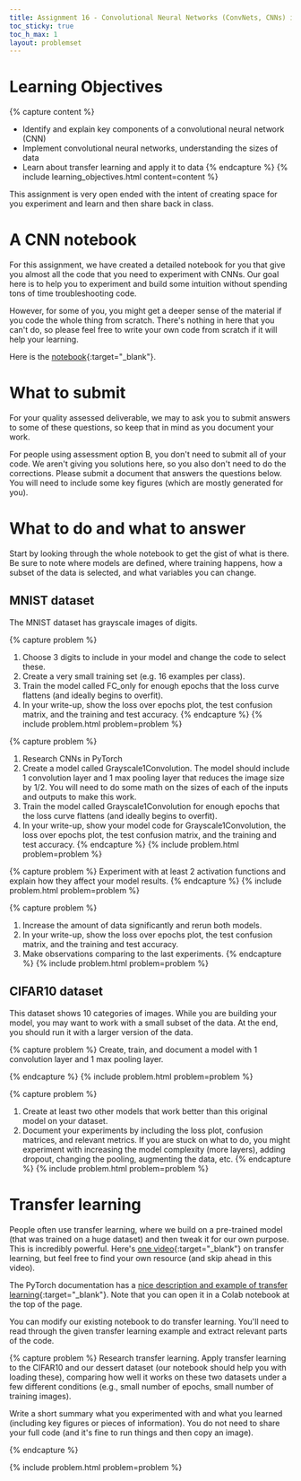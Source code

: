 ```yaml
---
title: Assignment 16 - Convolutional Neural Networks (ConvNets, CNNs) in Code
toc_sticky: true 
toc_h_max: 1
layout: problemset
---
```


# Learning Objectives

{% capture content %}
* Identify and explain key components of a convolutional neural network (CNN)
* Implement convolutional neural networks, understanding the sizes of data
* Learn about transfer learning and apply it to data
{% endcapture %}
{% include learning_objectives.html content=content %}


This assignment is very open ended with the intent of creating space for you experiment and learn and then share back in class.  


# A CNN notebook
For this assignment, we have created a detailed notebook for you that give you almost all the code that you need to experiment with CNNs. Our goal here is to help you to experiment and build some intuition without spending tons of time troubleshooting code.  

However, for some of you, you might get a deeper sense of the material if you code the whole thing from scratch. There's nothing in here that you can't do, so please feel free to write your own code from scratch if it will help your learning.   

Here is the [notebook](https://colab.research.google.com/github/olinml2024/notebooks/blob/main/Assignment_16_Convolutional_Neural_Networks_in_PyTorch.ipynb){:target="_blank"}.

# What to submit
For your quality assessed deliverable, we may to ask you to submit answers to some of these questions, so keep that in mind as you document your work.

For people using assessment option B, you don't need to submit all of your code. We aren't giving you solutions here, so you also don't need to do the corrections. Please submit a document that answers the questions below. You will need to include some key figures (which are mostly generated for you).

# What to do and what to answer

Start by looking through the whole notebook to get the gist of what is there. Be sure to note where models are defined, where training happens, how a subset of the data is selected, and what variables you can change.

## MNIST dataset
The MNIST dataset has grayscale images of digits.  


{% capture problem %}
1. Choose 3 digits to include in your model and change the code to select these.
2. Create a very small training set (e.g. 16 examples per class). 
3. Train the model called FC_only for enough epochs that the loss curve flattens (and ideally begins to overfit).
4. In your write-up, show the loss over epochs plot, the test confusion matrix, and the training and test accuracy.
{% endcapture %}
{% include problem.html problem=problem %}

{% capture problem %}
1. Research CNNs in PyTorch
2. Create a model called Grayscale1Convolution. The model should include 1 convolution layer and 1 max pooling layer that reduces the image size by 1/2. You will need to do some math on the sizes of each of the inputs and outputs to make this work. 
3. Train the model called Grayscale1Convolution for enough epochs that the loss curve flattens (and ideally begins to overfit).
4. In your write-up, show your model code for Grayscale1Convolution, the loss over epochs plot, the test confusion matrix, and the training and test accuracy.
{% endcapture %}
{% include problem.html problem=problem %}

{% capture problem %}
Experiment with at least 2 activation functions and explain how they affect your model results.
{% endcapture %}
{% include problem.html problem=problem %}

{% capture problem %}
1. Increase the amount of data significantly and rerun both models. 
2. In your write-up, show the loss over epochs plot, the test confusion matrix, and the training and test accuracy.
3. Make observations comparing to the last experiments.
{% endcapture %}
{% include problem.html problem=problem %}

## CIFAR10 dataset
This dataset shows 10 categories of images. While you are building your model, you may want to work with a small subset of the data. At the end, you should run it with a larger version of the data.

{% capture problem %}
Create, train, and document a model with 1 convolution layer and 1 max pooling layer.

{% endcapture %}
{% include problem.html problem=problem %}

{% capture problem %}
1. Create at least two other models that work better than this original model on your dataset.
2. Document your experiments by including the loss plot, confusion matrices, and relevant metrics.
If you are stuck on what to do, you might experiment with increasing the model complexity (more layers), adding dropout, changing the pooling, augmenting the data, etc.
{% endcapture %}
{% include problem.html problem=problem %}

# Transfer learning
People often use transfer learning, where we build on a pre-trained model (that was trained on a huge dataset) and then tweak it for our own purpose. This is incredibly powerful. Here's [one video](https://youtu.be/MQkVIYzpK-Y){:target="_blank"} on transfer learning, but feel free to find your own resource (and skip ahead in this video).  

The PyTorch documentation has a [nice description and example of transfer learning](https://pytorch.org/tutorials/beginner/transfer_learning_tutorial.html){:target="_blank"}. Note that you can open it in a Colab notebook at the top of the page.

You can modify our existing notebook to do transfer learning. You'll need to read through the given transfer learning example and extract relevant parts of the code. 

{% capture problem %}
Research transfer learning. Apply transfer learning to the CIFAR10 and our dessert dataset (our notebook should help you with loading these), comparing how well it works on these two datasets under a few different conditions (e.g., small number of epochs, small number of training images).

Write a short summary what you experimented with and what you learned (including key figures or pieces of information). You do not need to share your full code (and it's fine to run things and then copy an image). 

{% endcapture %}

{% include problem.html problem=problem %}

